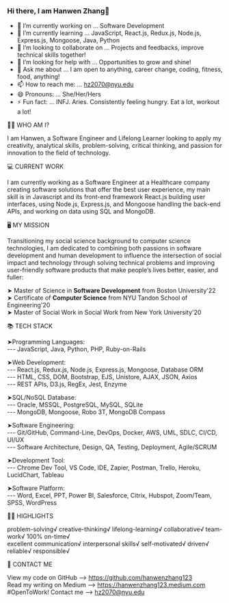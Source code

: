### Hi there, I am Hanwen Zhang👋

<!--
**hanwenzhang123/hanwenzhang123** is a ✨ _special_ ✨ repository because its `README.md` (this file) appears on your GitHub profile.
-->
- 🔭 I’m currently working on ... Software Development
- 🌱 I’m currently learning ... JavaScript, React.js, Redux.js, Node.js, Express.js, Mongoose, Java, Python
- 👯 I’m looking to collaborate on ... Projects and feedbacks, improve technical skills together!
- 🤔 I’m looking for help with ... Opportunities to grow and shine!
- 💬 Ask me about ... I am open to anything, career change, coding, fitness, food, anything!
- 📫 How to reach me: ... hz2070@nyu.edu
- 😄 Pronouns: ... She/Her/Hers
- ⚡ Fun fact: ... INFJ. Aries. Consistently feeling hungry. Eat a lot, workout a lot!

👩🏻‍ WHO AM I?

I am Hanwen, a Software Engineer and Lifelong Learner looking to apply my creativity, analytical skills, problem-solving, critical thinking, and passion for innovation to the field of technology. 

💻 CURRENT WORK

I am currently working as a Software Engineer at a Healthcare company creating software solutions that offer the best user experience, my main skill is in Javascript and its front-end framework React.js building user interfaces, using Node.js, Express.js, and Mongoose handling the back-end APIs, and working on data using SQL and MongoDB.

🖥 MY MISSION

Transitioning my social science background to computer science technologies, I am dedicated to combining both passions in software development and human development to influence the intersection of social impact and technology through solving technical problems and improving user-friendly software products that make people’s lives better, easier, and fuller:

➤ Master of Science in **Software Development** from Boston University'22 <br>
➤ Certificate of **Computer Science** from NYU Tandon School of Engineering'20 <br>
➤ Master of Social Work in Social Work from New York University'20

📚 TECH STACK

➤Programming Languages: <br>
--- JavaScript, Java, Python, PHP, Ruby-on-Rails

➤Web Development: <br>
--- React.js, Redux.js, Node.js, Express.js, Mongoose, Database ORM <br>
--- HTML, CSS, DOM, Bootstrap, EJS, Unistore, AJAX, JSON, Axios <br>
--- REST APIs, D3.js, RegEx, Jest, Enzyme

➤SQL/NoSQL Database: <br>
--- Oracle, MSSQL, PostgreSQL, MySQL, SQLite <br>
--- MongoDB, Mongoose, Robo 3T, MongoDB Compass

➤Software Engineering: <br>
--- Git/GitHub, Command-Line, DevOps, Docker, AWS, UML, SDLC, CI/CD, UI/UX <br>
--- Software Architecture, Design, QA, Testing, Deployment, Agile/SCRUM

➤Development Tool:  <br>
--- Chrome Dev Tool, VS Code, IDE, Zapier, Postman, Trello, Heroku, LucidChart, Tableau

➤Software Platform: <br>
--- Word, Excel, PPT, Power BI, Salesforce, Citrix, Hubspot, Zoom/Team, SPSS, WordPress

👍🏻 HIGHLIGHTS

problem-solving√ creative-thinking√ lifelong-learning√ collaborative√ team-work√ 100% on-time√ <br>
excellent communication√ interpersonal skills√ self-motivated√ driven√ reliable√ responsible√

📧 CONTACT ME

View my code on GitHub --> https://github.com/hanwenzhang123<br>
Read my writing on Medium --> https://hanwenzhang123.medium.com<br>
#OpenToWork! Contact me --> hz2070@nyu.edu
 
